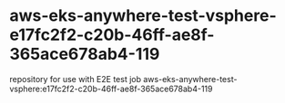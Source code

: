 # aws-eks-anywhere-test-vsphere-e17fc2f2-c20b-46ff-ae8f-365ace678ab4-119
repository for use with E2E test job aws-eks-anywhere-test-vsphere:e17fc2f2-c20b-46ff-ae8f-365ace678ab4-119
